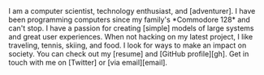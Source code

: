 <span class="text-wrapper">
I am a computer scientist, technology enthusiast, and [adventurer].
I have been programming computers since my family's *Commodore 128* and
can't stop.
I have a passion for creating [simple] models of large systems and great
user experiences.
When not hacking on my latest project, I like traveling, tennis, skiing,
and food.
I look for ways to make an impact on society.
</span>

<span class="text-wrapper">
You can check out my [resume] and [GitHub profile][gh]. 
Get in touch with me on [Twitter] or [via email][email].
</span>

[adventurer]: images/adventurer.jpg "Shayna and I at Whiting Ranch Wilderness Park, April 2013"
[simple]: http://www.infoq.com/presentations/Simple-Made-Easy "Simple Made Easy by Rich Hickey"
[resume]: ../parshap-resume.pdf
[gh]: https://github.com/parshap "parshap on GitHub"
[Twitter]: https://twitter.com/parshap "@parshap"
[email]: mailto:parshap@gmail.com> "parshap@gmail.com"
